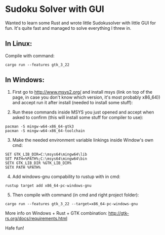 # Sudoku Solver with GUI

Wanted to learn some Rust and wrote little Sudokusolver with little GUI for fun. It's quite fast and managed to solve everything I threw in.

## In Linux:

Compile with command:
```
cargo run --features gtk_3_22
```
## In Windows:

1) First go to http://www.msys2.org/ and install msys (link on top of the page, in case you don't know which version, it's most probably x86_64)) and accept run it after install (needed to install some stuff):

2) Run these commands inside MSYS you just opened and accept when asked to confirm (this will install some stuff for compiler to use):
```
pacman -S mingw-w64-x86_64-gtk3
pacman -S mingw-w64-x86_64-toolchain
```
3) Make the needed environment variable linkings inside Window's own cmd:
```
SET GTK_LIB_DIR=C:\msys64\mingw64\lib
SET PATH=%PATH%;C:\msys64\mingw64\bin
SETX GTK_LIB_DIR %GTK_LIB_DIR%
SETX PATH %PATH%
```
4) Add windows-gnu compability to rustup with in cmd:
```
rustup target add x86_64-pc-windows-gnu
```
5) Then compile with command (in cmd and right project folder):
```
cargo run --features gtk_3_22 --target=x86_64-pc-windows-gnu
```

More info on Windows + Rust + GTK combination:
http://gtk-rs.org/docs/requirements.html


Hafe fun!
